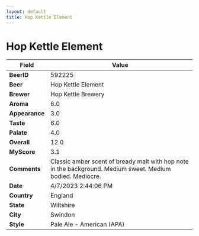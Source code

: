 ```yaml
---
layout: default
title: Hop Kettle Element 
---
```


# Hop Kettle Element 

| Field         | Value     |
|---------------|-----------|
| **BeerID** | 592225 |
| **Beer** | Hop Kettle Element  |
| **Brewer** | Hop Kettle Brewery |
| **Aroma** | 6.0 |
| **Appearance** | 3.0 |
| **Taste** | 6.0 |
| **Palate** | 4.0 |
| **Overall** | 12.0 |
| **MyScore** | 3.1 |
| **Comments** | Classic amber scent of bready malt with hop note in the background. Medium sweet. Medium bodied. Mediocre. |
| **Date** | 4/7/2023 2:44:06 PM |
| **Country** | England |
| **State** | Wiltshire |
| **City** | Swindon |
| **Style** | Pale Ale - American (APA) |

